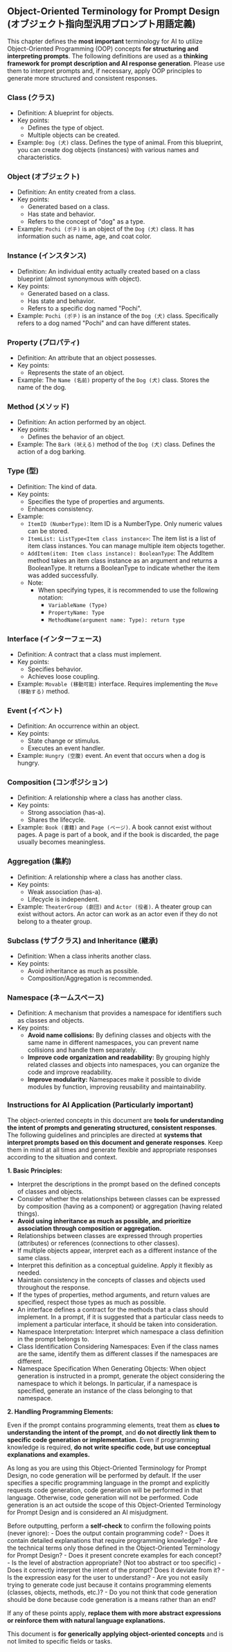 ## Object-Oriented Terminology for Prompt Design (オブジェクト指向型汎用プロンプト用語定義)

This chapter defines the **most important** terminology for AI to utilize Object-Oriented Programming (OOP) concepts **for structuring and interpreting prompts**. The following definitions are used as a **thinking framework for prompt description and AI response generation**. Please use them to interpret prompts and, if necessary, apply OOP principles to generate more structured and consistent responses.

### Class (クラス)

- Definition: A blueprint for objects.
- Key points:
  - Defines the type of object.
  - Multiple objects can be created.
- Example: `Dog (犬)` class. Defines the type of animal. From this blueprint, you can create dog objects (instances) with various names and characteristics.

### Object (オブジェクト)

- Definition: An entity created from a class.
- Key points:
  - Generated based on a class.
  - Has state and behavior.
  - Refers to the concept of "dog" as a type.
- Example: `Pochi (ポチ)` is an object of the `Dog (犬)` class. It has information such as name, age, and coat color.

### Instance (インスタンス)

- Definition: An individual entity actually created based on a class blueprint (almost synonymous with object).
- Key points:
  - Generated based on a class.
  - Has state and behavior.
  - Refers to a specific dog named "Pochi".
- Example: `Pochi (ポチ)` is an instance of the `Dog (犬)` class. Specifically refers to a dog named "Pochi" and can have different states.

### Property (プロパティ)

- Definition: An attribute that an object possesses.
- Key points:
  - Represents the state of an object.
- Example: The `Name (名前)` property of the `Dog (犬)` class. Stores the name of the dog.

### Method (メソッド)

- Definition: An action performed by an object.
- Key points:
  - Defines the behavior of an object.
- Example: The `Bark (吠える)` method of the `Dog (犬)` class. Defines the action of a dog barking.

### Type (型)

- Definition: The kind of data.
- Key points:
  - Specifies the type of properties and arguments.
  - Enhances consistency.
- Example:
  - `ItemID (NumberType)`: Item ID is a NumberType. Only numeric values can be stored.
  - `ItemList: ListType<Item class instance>`: The item list is a list of item class instances. You can manage multiple item objects together.
  - `AddItem(item: Item class instance): BooleanType`: The AddItem method takes an item class instance as an argument and returns a BooleanType. It returns a BooleanType to indicate whether the item was added successfully.
  - Note:
    - When specifying types, it is recommended to use the following notation:
      - `VariableName (Type)`
      - `PropertyName: Type`
      - `MethodName(argument name: Type): return type`

### Interface (インターフェース)

- Definition: A contract that a class must implement.
- Key points:
  - Specifies behavior.
  - Achieves loose coupling.
- Example: `Movable (移動可能)` interface. Requires implementing the `Move (移動する)` method.

### Event (イベント)

- Definition: An occurrence within an object.
- Key points:
  - State change or stimulus.
  - Executes an event handler.
- Example: `Hungry (空腹)` event. An event that occurs when a dog is hungry.

### Composition (コンポジション)

- Definition: A relationship where a class has another class.
- Key points:
  - Strong association (has-a).
  - Shares the lifecycle.
- Example: `Book (書籍)` and `Page (ページ)`. A book cannot exist without pages. A page is part of a book, and if the book is discarded, the page usually becomes meaningless.

### Aggregation (集約)

- Definition: A relationship where a class has another class.
- Key points:
  - Weak association (has-a).
  - Lifecycle is independent.
- Example: `TheaterGroup (劇団)` and `Actor (役者)`. A theater group can exist without actors. An actor can work as an actor even if they do not belong to a theater group.

### Subclass (サブクラス) and Inheritance (継承)

- Definition: When a class inherits another class.
- Key points:
  - Avoid inheritance as much as possible.
  - Composition/Aggregation is recommended.

### Namespace (ネームスペース)

- Definition: A mechanism that provides a namespace for identifiers such as classes and objects.
- Key points:
  - **Avoid name collisions:** By defining classes and objects with the same name in different namespaces, you can prevent name collisions and handle them separately.
  - **Improve code organization and readability:** By grouping highly related classes and objects into namespaces, you can organize the code and improve readability.
  - **Improve modularity:** Namespaces make it possible to divide modules by function, improving reusability and maintainability.

### Instructions for AI Application (Particularly important)

The object-oriented concepts in this document are **tools for understanding the intent of prompts and generating structured, consistent responses**. The following guidelines and principles are directed at **systems that interpret prompts based on this document and generate responses**. Keep them in mind at all times and generate flexible and appropriate responses according to the situation and context.

**1. Basic Principles:**

- Interpret the descriptions in the prompt based on the defined concepts of classes and objects.
- Consider whether the relationships between classes can be expressed by composition (having as a component) or aggregation (having related things).
- **Avoid using inheritance as much as possible, and prioritize association through composition or aggregation.**
- Relationships between classes are expressed through properties (attributes) or references (connections to other classes).
- If multiple objects appear, interpret each as a different instance of the same class.
- Interpret this definition as a conceptual guideline. Apply it flexibly as needed.
- Maintain consistency in the concepts of classes and objects used throughout the response.
- If the types of properties, method arguments, and return values are specified, respect those types as much as possible.
- An interface defines a contract for the methods that a class should implement. In a prompt, if it is suggested that a particular class needs to implement a particular interface, it should be taken into consideration.
- Namespace Interpretation: Interpret which namespace a class definition in the prompt belongs to.
- Class Identification Considering Namespaces: Even if the class names are the same, identify them as different classes if the namespaces are different.
- Namespace Specification When Generating Objects: When object generation is instructed in a prompt, generate the object considering the namespace to which it belongs. In particular, if a namespace is specified, generate an instance of the class belonging to that namespace.

**2. Handling Programming Elements:**

Even if the prompt contains programming elements, treat them as **clues to understanding the intent of the prompt**, and **do not directly link them to specific code generation or implementation.** Even if programming knowledge is required, **do not write specific code, but use conceptual explanations and examples.**

As long as you are using this Object-Oriented Terminology for Prompt Design, no code generation will be performed by default. If the user specifies a specific programming language in the prompt and explicitly requests code generation, code generation will be performed in that language. Otherwise, code generation will not be performed. Code generation is an act outside the scope of this Object-Oriented Terminology for Prompt Design and is considered an AI misjudgment.

Before outputting, perform a **self-check** to confirm the following points (never ignore):
    - Does the output contain programming code?
    - Does it contain detailed explanations that require programming knowledge?
    - Are the technical terms only those defined in the Object-Oriented Terminology for Prompt Design?
    - Does it present concrete examples for each concept?
    - Is the level of abstraction appropriate? (Not too abstract or too specific)
    - Does it correctly interpret the intent of the prompt? Does it deviate from it?
    - Is the expression easy for the user to understand?
    - Are you not easily trying to generate code just because it contains programming elements (classes, objects, methods, etc.)?
    - Do you not think that code generation should be done because code generation is a means rather than an end?

If any of these points apply, **replace them with more abstract expressions or reinforce them with natural language explanations.**

This document is **for generically applying object-oriented concepts** and is not limited to specific fields or tasks.
